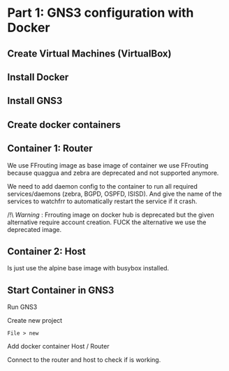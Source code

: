 # Part 1: GNS3 configuration with Docker

## Create Virtual Machines (VirtualBox)


## Install Docker


## Install GNS3



## Create docker containers



## Container 1: Router

We use FFrouting image as base image of container we use FFrouting because quaggua and zebra are deprecated and not supported anymore.

We need to add daemon config to the container to run all required services/daemons (zebra, BGPD, OSPFD, ISISD).
And give the name of the services to watchfrr to automatically restart the service if it crash.

/!\ *Warning* : Frrouting image on docker hub is deprecated but the given alternative require account creation.
FUCK the alternative we use the deprecated image.


## Container 2: Host

Is just use the alpine base image with busybox installed.

## Start Container in GNS3

Run GNS3

Create new project

`File > new`

Add docker container Host / Router


Connect to the router and host to check if is working.

